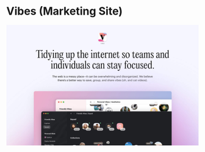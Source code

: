 # Vibes (Marketing Site)

<!-- > The web presence for Vibes – an app that connects your thoughts and ideas all in one place. -->

![Vibes Marketing Site](https://github.com/ohiosveryown/vibes-www/blob/main/static/img/social/project-cover@2x.jpg)
